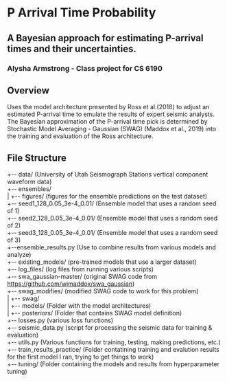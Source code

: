 # P Arrival Time Probability 
## A Bayesian approach for estimating P-arrival times and their uncertainties. 
### Alysha Armstrong - Class project for CS 6190

## Overview
Uses the model architecture presented by Ross et al.(2018) to adjust an estimated P-arrival time to emulate the results of expert seismic analysts. The Bayesian approximation of the P-arrival time pick is determined by Stochastic Model Averaging - Gaussian (SWAG) (Maddox et al., 2019) into the training and evaluation of the Ross architecture. 

## File Structure 
+-- data/ (University of Utah Seismograph Stations vertical component waveform data)  
+-- ensembles/  
|   +-- figures/ (figures for the ensemble predictions on the test dataset)  
    +-- seed1_128_0.05_3e-4_0.01/ (Ensemble model that uses a random seed of 1)  
    +-- seed2_128_0.05_3e-4_0.01/ (Ensemble model that uses a random seed of 2)  
    +-- seed3_128_0.05_3e-4_0.01/ (Ensemble model that uses a random seed of 3)  
    +--ensemble_results.py (Use to combine results from various models and analyze)  
+-- existing_models/ (pre-trained models that use a larger dataset)  
+-- log_files/ (log files from running various scripts)  
+-- swa_gaussian-master/ (original SWAG code from https://github.com/wjmaddox/swa_gaussian)  
+-- swag_modifies/ (modified SWAG code to work for this problem)  
|   +-- swag/  
    |   +-- models/ (Folder with the model architectures)  
    |   +-- posteriors/ (Folder that contains SWAG model definition)  
    +-- losses.py (various loss functions)  
    +-- seismic_data.py (script for processing the seismic data for training & evaluation)  
    +-- utils.py (Various functions for training, testing, making predictions, etc.)  
+-- train_results_practice/ (Folder contatining training and evalution results for the first model I ran, trying to get things to work)  
+-- tuning/ (Folder containing the models and results from hyperparameter tuning)  
